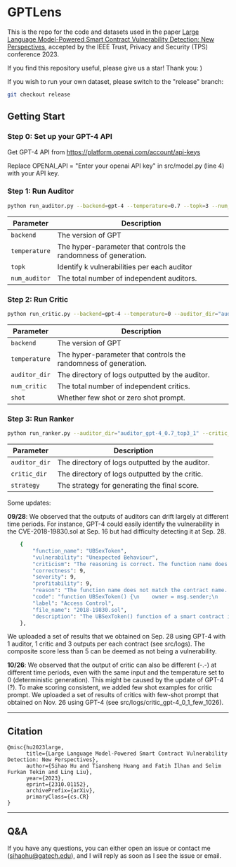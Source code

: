 # GPTLens

This is the repo for the code and datasets used in the paper [Large Language Model-Powered Smart Contract Vulnerability Detection: New Perspectives](https://arxiv.org/pdf/2310.01152.pdf), accepted by the IEEE Trust, Privacy and Security (TPS) conference 2023.

If you find this repository useful, please give us a star! Thank you: )

If you wish to run your own dataset, please switch to the "release" branch:
```sh
git checkout release
```

## Getting Start

### Step 0: Set up your GPT-4 API

Get GPT-4 API from https://platform.openai.com/account/api-keys

Replace OPENAI_API = "Enter your openai API key" in src/model.py (line 4) with your API key.

### Step 1: Run Auditor

```sh
python run_auditor.py --backend=gpt-4 --temperature=0.7 --topk=3 --num_auditor=1
```

| Parameter       | Description                                                     |
|-----------------|-----------------------------------------------------------------|
| `backend`       | The version of GPT                                              |
| `temperature`   | The hyper-parameter that controls the randomness of generation. |
| `topk`          | Identify k vulnerabilities per each auditor                     |
| `num_auditor`   | The total number of independent auditors.                       |


### Step 2: Run Critic

```sh
python run_critic.py --backend=gpt-4 --temperature=0 --auditor_dir="auditor_gpt-4_0.7_top3_1" --num_critic=1 --shot=few
```
| Parameter     | Description                                                     |
|---------------|-----------------------------------------------------------------|
| `backend`     | The version of GPT                                              |
| `temperature` | The hyper-parameter that controls the randomness of generation. |
| `auditor_dir` | The directory of logs outputted by the auditor.                 |
| `num_critic`  | The total number of independent critics.                        |
| `shot`        | Whether few shot or zero shot prompt.                           |



### Step 3: Run Ranker

```sh
python run_ranker.py --auditor_dir="auditor_gpt-4_0.7_top3_1" --critic_dir="critic_gpt-4_0_1" --strategy="default"
```
| Parameter     | Description                                     |
|---------------|-------------------------------------------------|
| `auditor_dir` | The directory of logs outputted by the auditor. |
| `critic_dir`  | The directory of logs outputted by the critic.  |
| `strategy`    | The strategy for generating the final score.    |


Some updates: 

**09/28**: We observed that the outputs of auditors can drift largely at different time periods. 
For instance, GPT-4 could easily identify the vulnerability in the CVE-2018-19830.sol at Sep. 16 but had difficulty detecting it at Sep. 28.
```sh
    {
        "function_name": "UBSexToken",
        "vulnerability": "Unexpected Behaviour",
        "criticism": "The reasoning is correct. The function name does not match the contract name, which means it is not the constructor and can be called by anyone at any time. This can lead to the totalSupply and owner of the token being reset, which is a serious vulnerability.",
        "correctness": 9,
        "severity": 9,
        "profitability": 9,
        "reason": "The function name does not match the contract name. This indicates that this function is intended to be the constructor, but it is not. This means that anyone can call the function at any time and reset the totalSupply and owner of the token.",
        "code": "function UBSexToken() {\n    owner = msg.sender;\n    totalSupply = 1.9 * 10 ** 26;\n    balances[owner] = totalSupply;\n}",
        "label": "Access Control",
        "file_name": "2018-19830.sol",
        "description": "The UBSexToken() function of a smart contract implementation for Business Alliance Financial Circle (BAFC), an tradable Ethereum ERC20 token, allows attackers to change the owner of the contract, because the function is public (by default) and does not check the caller's identity."
    },
```
We uploaded a set of results that we obtained on Sep. 28 using GPT-4 with 1 auditor, 1 critic and 3 outputs per each contract (see src/logs). 
The composite score less than 5 can be deemed as not being a vulnerability.

**10/26**: We observed that the output of critic can also be different (-.-) at different time periods, even with the same input and the temperature set to 0 (deterministic generation). This might be caused by the update of GPT-4 (?). To make scoring consistent, we added few shot examples for critic prompt. 
We uploaded a set of results of critics with few-shot prompt that obtained on Nov. 26 using GPT-4 (see src/logs/critic_gpt-4_0_1_few_1026).


-----
## Citation

```
@misc{hu2023large,
      title={Large Language Model-Powered Smart Contract Vulnerability Detection: New Perspectives}, 
      author={Sihao Hu and Tiansheng Huang and Fatih İlhan and Selim Furkan Tekin and Ling Liu},
      year={2023},
      eprint={2310.01152},
      archivePrefix={arXiv},
      primaryClass={cs.CR}
}
```

-----
## Q&A

If you have any questions, you can either open an issue or contact me (sihaohu@gatech.edu), and I will reply as soon as I see the issue or email.

